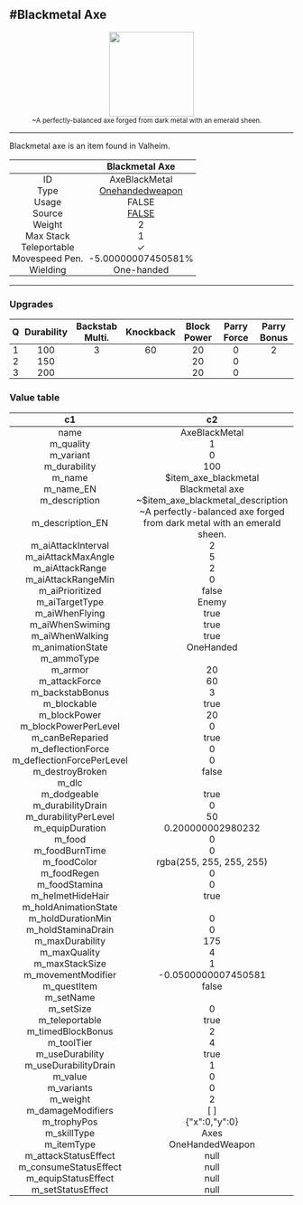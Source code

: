 <meta property="og:title" content="Blackmetal Axe - MoreValheim" /><meta property="og:type" content="website" /><meta property="og:image" content="/assets/blackmetal_axe.png" /><meta property="og:description" content="Blackmetal Axe is an item found in Valheim." /><meta name="theme-color" content="#546D78"><meta name="twitter:card" content="summary_large_image">
#Blackmetal Axe
-------------
<style>img {width:20px;}.tb {width:150px;display: block;margin-left: auto;margin-right: auto;}</style>

<style>.md-typeset table:not([class]) th:not([align]) {min-width:unset!important;}</style>
<style>td{padding:0em 0.3em!important;text-align:center!important;border-left:.05rem solid var(--md-default-fg-color--lightest)}</style>

<style>th{padding:0.1em 0.3em!important;text-align:center!important;font-weight:bold}</style>

<style>pre{text-align:right!important}</style>
<style>table tr td:first-child {border-left: 0;};</style>

<figure><img src="/assets/blackmetal_axe.png" class="tb" /><figcaption><small>~A perfectly-balanced axe forged from dark metal with an emerald sheen.</small></figcaption></figure>

-------------

Blackmetal axe is an item found in Valheim.

|        | Blackmetal Axe              |
| ----------- | ------------------------------------ |
| ID |AxeBlackMetal
| Type | [Onehandedweapon](../../types/onehandedweapon)
| Usage | FALSE<br>
| Source | [FALSE](../../item/false)
| Weight | 2 |
| Max Stack | 1 |
| Teleportable | ✓
| Movespeed Pen. | -5.00000007450581%
| Wielding | One-handed


-------------

### Upgrades
| Q | Durability | Backstab Multi. | Knockback | Block Power | Parry Force | Parry Bonus
| - | - | - | - | - | - | - 
1 | 100 | 3 | 60 | 20 | 0 | 2 | 
 | 2 | 150 |  |  | 20 | 0 |  | 
 | 3 | 200 |  |  | 20 | 0 |  | 


### Value table
|c1|c2|
|----|----|
|name|AxeBlackMetal|
|m_quality|1|
|m_variant|0|
|m_durability|100|
|m_name|$item_axe_blackmetal|
|m_name_EN|Blackmetal axe|
|m_description|~$item_axe_blackmetal_description|
|m_description_EN|~A perfectly-balanced axe forged from dark metal with an emerald sheen.|
|m_aiAttackInterval|2|
|m_aiAttackMaxAngle|5|
|m_aiAttackRange|2|
|m_aiAttackRangeMin|0|
|m_aiPrioritized|false|
|m_aiTargetType|Enemy|
|m_aiWhenFlying|true|
|m_aiWhenSwiming|true|
|m_aiWhenWalking|true|
|m_animationState|OneHanded|
|m_ammoType||
|m_armor|20|
|m_attackForce|60|
|m_backstabBonus|3|
|m_blockable|true|
|m_blockPower|20|
|m_blockPowerPerLevel|0|
|m_canBeReparied|true|
|m_deflectionForce|0|
|m_deflectionForcePerLevel|0|
|m_destroyBroken|false|
|m_dlc||
|m_dodgeable|true|
|m_durabilityDrain|0|
|m_durabilityPerLevel|50|
|m_equipDuration|0.200000002980232|
|m_food|0|
|m_foodBurnTime|0|
|m_foodColor|rgba(255, 255, 255, 255)|
|m_foodRegen|0|
|m_foodStamina|0|
|m_helmetHideHair|true|
|m_holdAnimationState||
|m_holdDurationMin|0|
|m_holdStaminaDrain|0|
|m_maxDurability|175|
|m_maxQuality|4|
|m_maxStackSize|1|
|m_movementModifier|-0.0500000007450581|
|m_questItem|false|
|m_setName||
|m_setSize|0|
|m_teleportable|true|
|m_timedBlockBonus|2|
|m_toolTier|4|
|m_useDurability|true|
|m_useDurabilityDrain|1|
|m_value|0|
|m_variants|0|
|m_weight|2|
|m_damageModifiers|[  ]|
|m_trophyPos|{"x":0,"y":0}|
|m_skillType|Axes|
|m_itemType|OneHandedWeapon|
|m_attackStatusEffect|null|
|m_consumeStatusEffect|null|
|m_equipStatusEffect|null|
|m_setStatusEffect|null|
